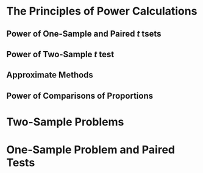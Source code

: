 # The Principles of Power Calculations

## Power of One-Sample and Paired _t_ tsets
## Power of Two-Sample _t_ test
## Approximate Methods
## Power of Comparisons of Proportions
# Two-Sample Problems

# One-Sample Problem and Paired Tests

